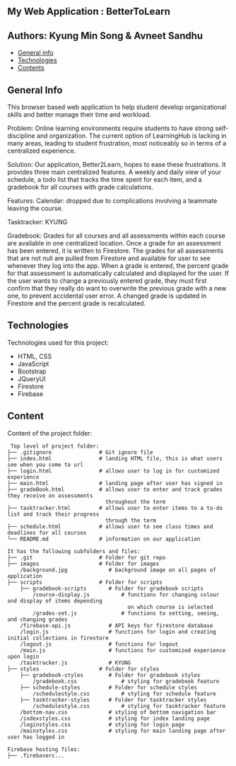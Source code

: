 ## My Web Application : BetterToLearn
## Authors: Kyung Min Song & Avneet Sandhu

* [General info](#general-info)
* [Technologies](#technologies)
* [Contents](#content)

## General Info
This browser based web application to help student develop organizational skills and better manage
their time and workload. 

Problem: Online learning environments require students to have strong self-discipline and 
organization. The current option of LearningHub is lacking in many areas, leading to student 
frustration, most noticeably so in terms of a centralized experience.

Solution: Our application, Better2Learn, hopes to ease these frustrations. It provides three main
centralized features. A weekly and daily view of your schedule, a todo list that tracks the time 
spent for each item, and a gradebook for all courses with grade calculations.

 Features:
 Calendar: dropped due to complications involving a teammate leaving the course.

 Tasktracker:
 KYUNG

 Gradebook:
 Grades for all courses and all assessments within each course are available in one centralized 
 location. Once a grade for an assessment has been entered, it is written to Firestore. The grades
 for all assessments that are not null are pulled from Firestore and available for user to see 
 whenever they log into the app. When a grade is entered, the percent grade for that assessment is 
 automatically calculated and displayed for the user. If the user wants to change a previously
 entered grade, they must first confirm that they really do want to overwrite the previous grade 
 with a new one, to prevent accidental user error. A changed grade is updated in Firestore and the
 percent grade is recalculated.  

	
## Technologies
Technologies used for this project:
* HTML, CSS
* JavaScript
* Bootstrap 
* JQueryUI
* Firestore
* Firebase
	
## Content
Content of the project folder:

```
 Top level of project folder: 
├── .gitignore               # Git ignore file
├── index.html               # landing HTML file, this is what users see when you come to url
├── login.html               # allows user to log in for customized experience
├── main.html                # landing page after user has signed in
├── gradeBook.html           # allows user to enter and track grades they receive on assessments
                               throughout the term
├── tasktracker.html         # allows user to enter items to a to-do list and track their progress
                               through the term
├── schedule.html            # allows user to see class times and deadlines for all courses
└── README.md                # information on our application

It has the following subfolders and files:
├── .git                     # Folder for git repo
├── images                   # Folder for images
    /background.jpg             # background image on all pages of application
├── scripts                  # Folder for scripts
    ├── gradebook-scripts       # Folder for gradebook scripts
        /course-display.js          # functions for changing colour and display of items depending
                                      on which course is selected
        /grades-set.js              # functions to setting, seeing, and changing grades
    /firebase-api.js            # API keys for firestore database
    /login.js                   # functions for login and creating initial collections in firestore
    /logout.js                  # functions for logout
    /main.js                    # functions for customized experience upon login
    /tasktracker.js             # KYUNG
├── styles                   # Folder for styles
    ├── gradebook-styles        # Folder for gradebook styles
        /gradebook.css              # styling for gradebook feature
    ├── schedule-styles         # Folder for schedule styles
        /schedulestyle.css          # styling for schedule feature
    ├── tasktracker-styles      # Folder for tasktracker styles
        /schedulestyle.css          # styling for tasktracker feature
    /bottom-nav.css             # styling of bottom navigation bar
    /indexstyles.css            # styling for index landing page
    /loginstyles.css            # styling for login page
    /mainstyles.css             # styling for main landing page after user has logged in

Firebase hosting files: 
├── .firebaserc...


```

